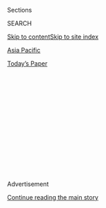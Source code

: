 <div id="app">

<div>

<div>

<div>

<div class="NYTAppHideMasthead css-1q2w90k e1suatyy0">

<div class="section css-ui9rw0 e1suatyy2">

<div class="css-eph4ug er09x8g0">

<div class="css-6n7j50">

</div>

<span class="css-1dv1kvn">Sections</span>

<div class="css-10488qs">

<span class="css-1dv1kvn">SEARCH</span>

</div>

[Skip to content](#site-content)[Skip to site index](#site-index)

</div>

<div id="masthead-section-label" class="css-1wr3we4 eaxe0e00">

[Asia
Pacific](https://www.nytimes3xbfgragh.onion/section/world/asia)

</div>

<div class="css-10698na e1huz5gh0">

</div>

</div>

<div id="masthead-bar-one" class="section hasLinks css-15hmgas e1csuq9d3">

<div class="css-uqyvli e1csuq9d0">

</div>

<div class="css-1uqjmks e1csuq9d1">

</div>

<div class="css-9e9ivx">

[](https://myaccount.nytimes3xbfgragh.onion/auth/login?response_type=cookie&client_id=vi)

</div>

<div class="css-1bvtpon e1csuq9d2">

[Today’s
Paper](https://www.nytimes3xbfgragh.onion/section/todayspaper)

</div>

</div>

</div>

</div>

<div data-aria-hidden="false">

<div id="site-content" data-role="main">

<div>

<div class="css-1aor85t" style="opacity:0.000000001;z-index:-1;visibility:hidden">

<div class="css-1hqnpie">

<div class="css-epjblv">

<span class="css-17xtcya">[Asia
Pacific](/section/world/asia)</span><span class="css-x15j1o">|</span><span class="css-fwqvlz">South
Korean Court Begins Hearings on Park Geun-hye’s
Impeachment</span>

</div>

<div class="css-k008qs">

<div class="css-1iwv8en">

<span class="css-18z7m18"></span>

<div>

</div>

</div>

<span class="css-1n6z4y">https://nyti.ms/2ija70A</span>

<div class="css-1705lsu">

<div class="css-4xjgmj">

<div class="css-4skfbu" data-role="toolbar" data-aria-label="Social Media Share buttons, Save button, and Comments Panel with current comment count" data-testid="share-tools">

  - 
  - 
  - 
  - 
    
    <div class="css-6n7j50">
    
    </div>

  - 

</div>

</div>

</div>

</div>

</div>

</div>

<div class="css-13pd83m">

</div>

<div id="top-wrapper" class="css-1sy8kpn">

<div id="top-slug" class="css-l9onyx">

Advertisement

</div>

[Continue reading the main
story](#after-top)

<div class="ad top-wrapper" style="text-align:center;height:100%;display:block;min-height:250px">

<div id="top" class="place-ad" data-position="top" data-size-key="top">

</div>

</div>

<div id="after-top">

</div>

</div>

<div id="sponsor-wrapper" class="css-1hyfx7x">

<div id="sponsor-slug" class="css-19vbshk">

Supported by

</div>

[Continue reading the main
story](#after-sponsor)

<div id="sponsor" class="ad sponsor-wrapper" style="text-align:center;height:100%;display:block">

</div>

<div id="after-sponsor">

</div>

</div>

<div class="css-1vkm6nb ehdk2mb0">

# South Korean Court Begins Hearings on Park Geun-hye’s Impeachment

</div>

<div class="css-79elbk" data-testid="photoviewer-wrapper">

<div class="css-z3e15g" data-testid="photoviewer-wrapper-hidden">

</div>

<div class="css-1a48zt4 ehw59r15" data-testid="photoviewer-children">

![<span class="css-16f3y1r e13ogyst0" data-aria-hidden="true">South
Korea’s Constitutional Court in Seoul held its first hearing on Thursday
to decide whether the impeachment of President Park Geun-Hye was
justified. Ms. Park did not
attend.</span><span class="css-cnj6d5 e1z0qqy90" itemprop="copyrightHolder"><span class="css-1ly73wi e1tej78p0">Credit...</span><span><span>Pool
photo by Jung
Yeon-Je</span></span></span>](https://static01.graylady3jvrrxbe.onion/images/2016/12/23/world/23KOREA-1/23KOREA-1-articleLarge.jpg?quality=75&auto=webp&disable=upscale)

</div>

</div>

<div class="css-xt80pu e12qa4dv0">

<div class="css-18e8msd">

<div class="css-vp77d3 epjyd6m0">

<div class="css-1baulvz">

By [<span class="css-1baulvz last-byline" itemprop="name">Choe
Sang-Hun</span>](http://www.nytimes3xbfgragh.onion/by/choe-sang-hun)

</div>

</div>

  - Dec. 22,
    2016

  - 
    
    <div class="css-4xjgmj">
    
    <div class="css-d8bdto" data-role="toolbar" data-aria-label="Social Media Share buttons, Save button, and Comments Panel with current comment count" data-testid="share-tools">
    
      - 
      - 
      - 
      - 
        
        <div class="css-6n7j50">
        
        </div>
    
      - 
    
    </div>
    
    </div>

</div>

</div>

<div class="section meteredContent css-1r7ky0e" name="articleBody" itemprop="articleBody">

<div class="css-1fanzo5 StoryBodyCompanionColumn">

<div class="css-53u6y8">

SEOUL, South Korea — South Korea’s Constitutional Court, which will
decide whether President Park Geun-hye is permanently removed from
office, on Thursday ordered Ms. Park to respond to one of the most
contentious accusations against her: that she neglected her duties on
the day in 2014 when hundreds died in the sinking of a ferry.

Ms. Park’s presidential powers have been suspended since Dec. 9, when
the National Assembly [voted to impeach
her](http://www.nytimes3xbfgragh.onion/2016/12/09/world/asia/south-korea-president-park-geun-hye-impeached.html).
The Constitutional Court has until June to decide whether her
impeachment is justified, either reinstating her or formally ending her
presidency. Thursday’s hearing, which Ms. Park did not attend, was the
start of that process.

The legislature [accused Ms. Park of a wide range of
violations](http://www.nytimes3xbfgragh.onion/2016/12/08/world/asia/south-korea-park-geun-hye-accusations-impeachment.html)
of law and the Constitution, including taking bribes from businesses.
But for South Koreans, perhaps the most emotional accusation is that Ms.
Park failed to protect citizens’ lives on April 16, 2014, the day the
Sewol ferry [sank off the country’s southwestern
coast](https://www.nytimes3xbfgragh.onion/2014/04/21/world/asia/chaos-ruled-sinking-ferry.html).
More than 300 people drowned, most of them teenagers on a school trip,
and the country was scarred by the catastrophe, perhaps the worst in its
peacetime history.

Ms. Park has been dogged by questions about what she was doing during
the first seven hours of the Sewol disaster. She did not emerge from her
official residence during that time, and her office has not explained
what she was doing, though it has said she received updates and gave
orders. In its impeachment bill, the National Assembly said Ms. Park’s
reticence undermined the people’s right to know about the government’s
activities.

</div>

</div>

<div class="css-1fanzo5 StoryBodyCompanionColumn">

<div class="css-53u6y8">

On Thursday, the court appeared to agree.

“That was such a day for the country that most people will remember what
they were doing that day,” Justice Lee Jin-sung said. “I am sure she has
such memories. We ask her to give us a thorough account of where in the
Blue House she was in those seven hours, an hour-by-hour account of what
official and private work she was doing then, and what reports and
instructions she received and gave.”

A variety of government failures contributed to the Sewol disaster, and
it deepened distrust of Ms. Park’s leadership. Lurid rumors have since
spread about what she was doing during those hours; one such story says
she was having a romantic liaison, another that she was undergoing
plastic surgery. No evidence has emerged to support either allegation,
both of which her office has denied. Her government has sued and even
[arrested](https://www.nytimes3xbfgragh.onion/2014/10/10/world/asia/japan-protests-an-indictment-of-a-journalist-.html)
people who have been accused of spreading such rumors.

Though Ms. Park’s office said she was kept up to date about the
disaster, her visit to an emergency management center later that day led
some to conclude that she was not fully informed. At one point, she
asked why it was difficult to find missing passengers when they had life
jackets; an official had to remind her that the passengers were trapped
inside the ship, which had overturned and all but disappeared below the
water.

</div>

</div>

<div class="css-79elbk" data-testid="photoviewer-wrapper">

<div class="css-z3e15g" data-testid="photoviewer-wrapper-hidden">

</div>

<div class="css-1a48zt4 ehw59r15" data-testid="photoviewer-children">

![<span class="css-16f3y1r e13ogyst0" data-aria-hidden="true">Posters
showing Ms. Park, her aides and businessmen at a bus stop in
Seoul.</span><span class="css-cnj6d5 e1z0qqy90" itemprop="copyrightHolder"><span class="css-1ly73wi e1tej78p0">Credit...</span><span>Ahn
Young-Joon/Associated
Press</span></span>](https://static01.graylady3jvrrxbe.onion/images/2016/12/23/world/23KOREA-2/23KOREA-2-articleLarge.jpg?quality=75&auto=webp&disable=upscale)

</div>

</div>

<div class="css-1fanzo5 StoryBodyCompanionColumn">

<div class="css-53u6y8">

The hearing on Thursday was brief and largely procedural, attended by
only three of the court’s nine justices, as well as lawyers representing
Ms. Park and those appointed by the National Assembly to act as
prosecutors. Two lone protesters stood outside the court, one supporting
Ms. Park and the other calling for her impeachment, with a sign reading,
“The 304 who died in the Sewol ferry are watching you\!” The next
hearing was set for Tuesday.

</div>

</div>

<div class="css-1fanzo5 StoryBodyCompanionColumn">

<div class="css-53u6y8">

The move to impeach Ms. Park stemmed originally from allegations that
she conspired with a longtime friend and confidante, [Choi
Soon-sil](http://www.nytimes3xbfgragh.onion/2016/11/01/world/asia/south-korea-park-geun-hye-choi-soon-sil.html),
to force big businesses to donate tens of millions of dollars to two
foundations that Ms. Choi controlled. Ms. Park was also accused of
letting Ms. Choi interfere with government affairs, despite having no
official post.

Ms. Park’s approval ratings dropped to record lows in the weeks before
her impeachment, and huge crowds filled central Seoul calling on her to
resign or be removed from office.

Prosecutors have indicted Ms. Choi on extortion and other charges and
[identified Ms. Park as an
accomplice](http://www.nytimes3xbfgragh.onion/2016/11/20/world/asia/park-geun-hye-south-korea-extortion-accomplice-prosecutors.html),
though as a sitting president she cannot be indicted. The National
Assembly is conducting its own investigation of the scandal, as is a
special prosecutor. Both Ms. Park and Ms. Choi have denied breaking the
law.

Prime Minister Hwang Kyo-ahn is serving as acting president while Ms.
Park is suspended. If the court removes her from office, a presidential
election would be held 60 days later.

On Thursday, the special prosecutor’s office said it was asking the
authorities in Germany to detain and extradite Ms. Choi’s daughter,
Chung Yoo-ra, who is believed to be there. The Foreign Ministry said Ms.
Chung’s passport would be invalidated if she did not return to South
Korea.

The special prosecutor is looking into allegations that Ms. Choi used
millions of dollars from Samsung, South Korea’s largest conglomerate, to
finance her daughter’s equestrian career and a luxurious lifestyle in
Germany.

A special prosecutor in South Korea has obtained a warrant to detain Ms.
Chung for questioning. She is accused of illegally enrolling in Ewha
Womans University in Seoul.

</div>

</div>

</div>

<div>

</div>

<div>

</div>

<div>

</div>

<div>

<div id="bottom-wrapper" class="css-1ede5it">

<div id="bottom-slug" class="css-l9onyx">

Advertisement

</div>

[Continue reading the main
story](#after-bottom)

<div id="bottom" class="ad bottom-wrapper" style="text-align:center;height:100%;display:block;min-height:90px">

</div>

<div id="after-bottom">

</div>

</div>

</div>

</div>

</div>

## Site Index

<div>

</div>

## Site Information Navigation

  - [© <span>2020</span> <span>The New York Times
    Company</span>](https://help.nytimes3xbfgragh.onion/hc/en-us/articles/115014792127-Copyright-notice)

<!-- end list -->

  - [NYTCo](https://www.nytco.com/)
  - [Contact
    Us](https://help.nytimes3xbfgragh.onion/hc/en-us/articles/115015385887-Contact-Us)
  - [Work with us](https://www.nytco.com/careers/)
  - [Advertise](https://nytmediakit.com/)
  - [T Brand Studio](http://www.tbrandstudio.com/)
  - [Your Ad
    Choices](https://www.nytimes3xbfgragh.onion/privacy/cookie-policy#how-do-i-manage-trackers)
  - [Privacy](https://www.nytimes3xbfgragh.onion/privacy)
  - [Terms of
    Service](https://help.nytimes3xbfgragh.onion/hc/en-us/articles/115014893428-Terms-of-service)
  - [Terms of
    Sale](https://help.nytimes3xbfgragh.onion/hc/en-us/articles/115014893968-Terms-of-sale)
  - [Site
    Map](https://spiderbites.nytimes3xbfgragh.onion)
  - [Help](https://help.nytimes3xbfgragh.onion/hc/en-us)
  - [Subscriptions](https://www.nytimes3xbfgragh.onion/subscription?campaignId=37WXW)

</div>

</div>

</div>

</div>
